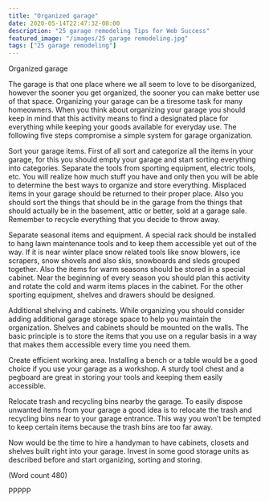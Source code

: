 ```yaml
---
title: "Organized garage"
date: 2020-05-14T22:47:32-08:00
description: "25 garage remodeling Tips for Web Success"
featured_image: "/images/25 garage remodeling.jpg"
tags: ["25 garage remodeling"]
---
```


Organized garage 


The garage is that one place where we all seem to love to be 
disorganized, however the sooner you get organized, the sooner 
you can make better use of that space. Organizing your garage 
can be a tiresome task for many homeowners. When you think 
about organizing your garage you should keep in mind that this 
activity means to find a designated place for everything while 
keeping your goods available for everyday use. The following 
five steps compromise a simple system for garage organization.

Sort your garage items.
First of all sort and categorize all the items in your garage, for 
this you should empty your garage and start sorting everything 
into categories. Separate the tools from sporting equipment, 
electric tools, etc. You will realize how much stuff you have 
and only then you will be able to determine the best ways to 
organize and store everything.  Misplaced items in your garage 
should be returned to their proper place. Also you should sort 
the things that should be in the garage from the things that 
should actually be in the basement, attic or better, sold at a 
garage sale. Remember to recycle everything that you decide to 
throw away.

Separate seasonal items and equipment.
A special rack should be installed to hang lawn maintenance 
tools and to keep them accessible yet out of the way. If it is 
near winter place snow related tools like snow blowers, ice 
scrapers, snow shovels and also skis, snowboards and sleds 
grouped together. Also the items for warm seasons should be 
stored in a special cabinet. Near the beginning of every season 
you should plan this activity and rotate the cold and warm 
items places in the cabinet. For the other sporting equipment, 
shelves and drawers should be designed. 

Additional shelving and cabinets.
While organizing you should consider adding additional 
garage storage space to help you maintain the organization. 
Shelves and cabinets should be mounted on the walls. The 
basic principle is to store the items that you use on a regular 
basis in a way that makes them accessible every time you need 
them.

Create efficient working area.
Installing a bench or a table would be a good choice if you use 
your garage as a workshop. A sturdy tool chest and a pegboard 
are great in storing your tools and keeping them easily 
accessible.

Relocate trash and recycling bins nearby the garage. 
To easily dispose unwanted items from your garage a good 
idea is to relocate the trash and recycling bins near to your 
garage entrance.  This way you won’t be tempted to keep 
certain items because the trash bins are too far away.

Now would be the time to hire a handyman to have cabinets, 
closets and shelves built right into your garage. Invest in some 
good storage units as described before and start organizing, 
sorting and storing. 

(Word count 480)

PPPPP


